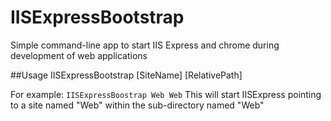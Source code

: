 # IISExpressBootstrap
Simple command-line app to start IIS Express and chrome during development of web applications

##Usage
IISExpressBootstrap [SiteName] [RelativePath]

For example:  `IISExpressBoostrap Web Web`
   This will start IISExpress pointing to a site named "Web" within the sub-directory named "Web"

